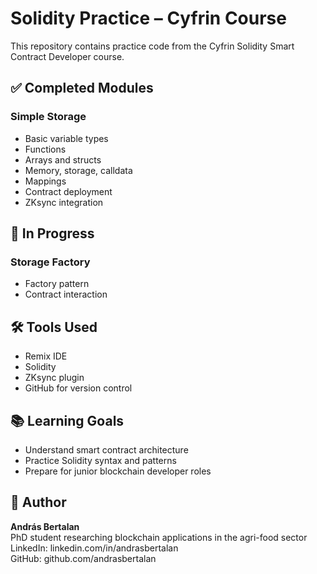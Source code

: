 # Solidity Practice – Cyfrin Course

This repository contains practice code from the Cyfrin Solidity Smart Contract Developer course.

## ✅ Completed Modules

### Simple Storage
- Basic variable types
- Functions
- Arrays and structs
- Memory, storage, calldata
- Mappings
- Contract deployment
- ZKsync integration

## 🔄 In Progress

### Storage Factory
- Factory pattern
- Contract interaction

## 🛠️ Tools Used
- Remix IDE
- Solidity
- ZKsync plugin
- GitHub for version control

## 📚 Learning Goals
- Understand smart contract architecture
- Practice Solidity syntax and patterns
- Prepare for junior blockchain developer roles

## 👤 Author

**András Bertalan**  
PhD student researching blockchain applications in the agri-food sector  
LinkedIn: linkedin.com/in/andrasbertalan  
GitHub: github.com/andrasbertalan
